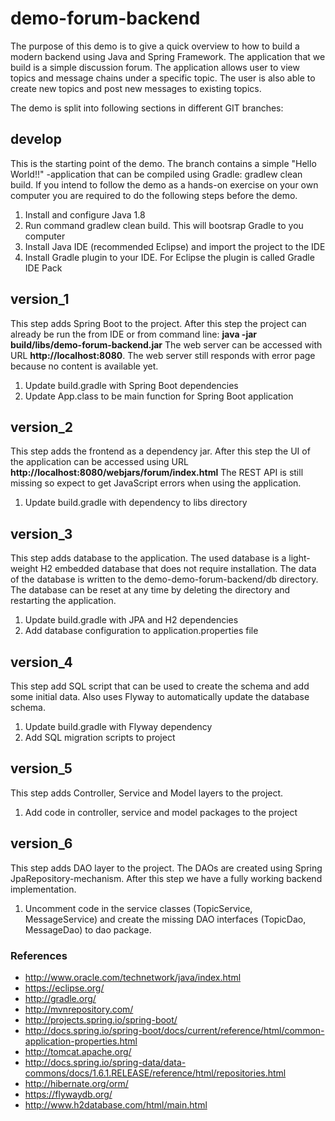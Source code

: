 # demo-forum-backend

The purpose of this demo is to give a quick overview to how to build a modern backend using Java and Spring Framework. The application that we build is a simple discussion forum. The application allows user to view topics and message chains under a specific topic. The user is also able to create new topics and post new messages to existing topics.

The demo is split into following sections in different GIT branches:


## develop
This is the starting point of the demo. The branch contains a simple "Hello World!!" -application that can be compiled using Gradle: gradlew clean build. If you intend to follow the demo as a hands-on exercise on your own computer you are required to do the following steps before the demo.

1. Install and configure Java 1.8
2. Run command gradlew clean build. This will bootsrap Gradle to you computer
3. Install Java IDE (recommended Eclipse) and import the project to the IDE
4. Install Gradle plugin to your IDE. For Eclipse the plugin is called Gradle IDE Pack


## version_1
This step adds Spring Boot to the project. After this step the project can already be run the from IDE or from command line: **java -jar build/libs/demo-forum-backend.jar**
The web server can be accessed with URL **http://localhost:8080**. The web server still responds with error page because no content is available yet.

1. Update build.gradle with Spring Boot dependencies
2. Update App.class to be main function for Spring Boot application


## version_2
This step adds the frontend as a dependency jar. After this step the UI of the application can be accessed using URL **http://localhost:8080/webjars/forum/index.html**
The REST API is still missing so expect to get JavaScript errors when using the application.

1. Update build.gradle with dependency to libs directory


## version_3
This step adds database to the application. The used database is a light-weight H2 embedded database that does not require installation. The data of the database is written to the demo-demo-forum-backend/db directory. The database can be reset at any time by deleting the directory and restarting the application.

1. Update build.gradle with JPA and H2 dependencies
2. Add database configuration to application.properties file


## version_4
This step add SQL script that can be used to create the schema and add some initial data. Also uses Flyway to automatically update the database schema.

1. Update build.gradle with Flyway dependency
2. Add SQL migration scripts to project


## version_5
This step adds Controller, Service and Model layers to the project.

1. Add code in controller, service and model packages to the project


## version_6
This step adds DAO layer to the project. The DAOs are created using Spring JpaRepository-mechanism. After this step we have a fully working backend implementation.

1. Uncomment code in the service classes (TopicService, MessageService) and create the missing DAO interfaces (TopicDao, MessageDao) to dao package.


### References
- http://www.oracle.com/technetwork/java/index.html
- https://eclipse.org/
- http://gradle.org/
- http://mvnrepository.com/
- http://projects.spring.io/spring-boot/
- http://docs.spring.io/spring-boot/docs/current/reference/html/common-application-properties.html
- http://tomcat.apache.org/
- http://docs.spring.io/spring-data/data-commons/docs/1.6.1.RELEASE/reference/html/repositories.html
- http://hibernate.org/orm/
- https://flywaydb.org/
- http://www.h2database.com/html/main.html
